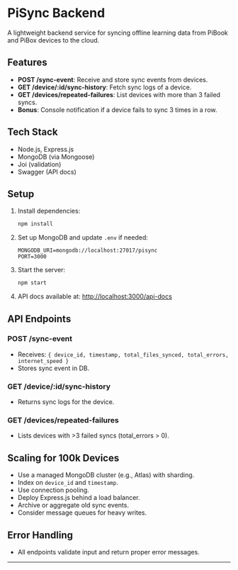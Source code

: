 # PiSync Backend

A lightweight backend service for syncing offline learning data from PiBook and PiBox devices to the cloud.

## Features
- **POST /sync-event**: Receive and store sync events from devices.
- **GET /device/:id/sync-history**: Fetch sync logs of a device.
- **GET /devices/repeated-failures**: List devices with more than 3 failed syncs.
- **Bonus**: Console notification if a device fails to sync 3 times in a row.

## Tech Stack
- Node.js, Express.js
- MongoDB (via Mongoose)
- Joi (validation)
- Swagger (API docs)

## Setup
1. Install dependencies:
   ```bash
   npm install
   ```
2. Set up MongoDB and update `.env` if needed:
   ```env
   MONGODB_URI=mongodb://localhost:27017/pisync
   PORT=3000
   ```
3. Start the server:
   ```bash
   npm start
   ```
4. API docs available at: [http://localhost:3000/api-docs](http://localhost:3000/api-docs)

## API Endpoints
### POST /sync-event
- Receives: `{ device_id, timestamp, total_files_synced, total_errors, internet_speed }`
- Stores sync event in DB.

### GET /device/:id/sync-history
- Returns sync logs for the device.

### GET /devices/repeated-failures
- Lists devices with >3 failed syncs (total_errors > 0).

## Scaling for 100k Devices
- Use a managed MongoDB cluster (e.g., Atlas) with sharding.
- Index on `device_id` and `timestamp`.
- Use connection pooling.
- Deploy Express.js behind a load balancer.
- Archive or aggregate old sync events.
- Consider message queues for heavy writes.

## Error Handling
- All endpoints validate input and return proper error messages.

---
